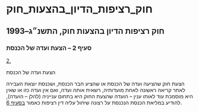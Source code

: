 # חוק_רציפות_הדיון_בהצעות_חוק

## חוק רציפות הדיון בהצעות חוק, התשנ״ג–1993

### סעיף 2 – הצעת ועדה של הכנסת

[2.](https://he.wikisource.org/wiki/חוק_רציפות_הדיון_בהצעות_חוק#s_yp_2)

הצעת ועדה של הכנסת

הצעת חוק שהציעה ועדה של הכנסת או שהציע חבר הכנסת, ושכנסת יוצאת העבירה לאחר קריאה ראשונה לאחת מועדותיה, רשאית אותה ועדה, ואם אין ועדה כזו או שאין היא מוסמכת עוד לאותו ענין – הועדה שהצעת החוק היא בתחום ענייניה (להלן – הועדה), להודיע במליאת הכנסת הנכנסת על רצונה שיחול עליה דין רציפות כאמור [בסעיף 6](https://he.wikisource.org/wiki/חוק_רציפות_הדיון_בהצעות_חוק#s_yp_6).